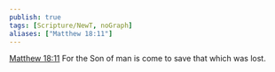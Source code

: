 ```yaml
---
publish: true
tags: [Scripture/NewT, noGraph]
aliases: ["Matthew 18:11"]
---
```

[Matthew 18:11](https://churchofjesuschrist.org/study/scriptures/nt/matt/18?lang=eng&id=p11#p11) For the Son of man is come to save that which was lost.
